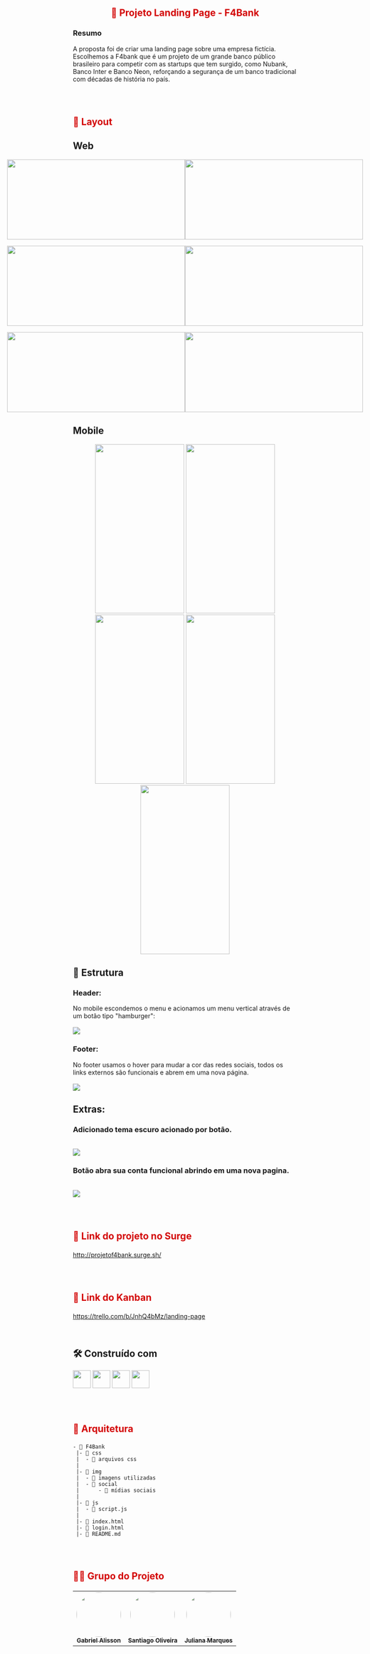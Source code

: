 <h2 align="center">
    <br>
    <p align="center" style="color: #D30404; font-weight: bold;">🚀 Projeto Landing Page - F4Bank
<p>
</h2>

<h3>Resumo </h3>

A proposta foi de criar uma landing page sobre uma empresa fictícia. Escolhemos a F4bank que é um projeto de um grande banco público brasileiro para competir com as startups que tem surgido, como Nubank, Banco Inter e Banco Neon, reforçando a segurança de um banco tradicional com décadas de história no país. 
 
<h2>
    <br>
    <p style="color: #D30404; font-weight: bold;">🎨 Layout</p>
</h2>

## Web

<p align="center" style="display: flex; align-items: flex-start; justify-content: center;">
     <img src="./img/desk01.png" width="400px" height="180px">
     <img src="./img/desk02.png" width="400px" height="180px">
<p align="center" style="display: flex; align-items: flex-start; justify-content: center;">
     <img src="./img/desk03.png" width="400px" height="180px">
     <img src="/img/desk04.png" width="400px" height="180px">
<p align="center" style="display: flex; align-items: flex-start; justify-content: center;">
     <img src="/img/desk05.png" width="400px" height="180px">
     <img src="/img/login.png" width="400px" height="180px">

## Mobile

<p align="center">
     <img src="./img/mobile01.png" width="200px" height="380px">
     <img src="./img/mobile02.png" width="200px" height="380px">
     <img src="./img/mobile03.png" width="200px" height="380px">
     <img src="./img/mobile004.png" width="200px" height="380px">
     <img src="./img/login_mobile.png" width="200px" height="380px">

</p>
</p>

## 🔧 Estrutura 

### Header:
No mobile escondemos o menu e acionamos um menu vertical através de um botão tipo "hamburger":
<br>
<br>
<img src="./img/gif-hamburguer.gif" >

### Footer:
No footer usamos o hover para mudar a cor das redes sociais, todos os links externos são funcionais e abrem em uma nova página.
<br>
<br>
<img src="./img/gif_footer.gif" >

## Extras: 

<h3>Adicionado tema escuro acionado por botão.</h3>
<br>
<img src="./img/ezgif-5-fe287566ef.gif">
<h3>Botão abra sua conta funcional abrindo em uma nova pagina.</h3>
<br>
<img src="./img/gif_login.gif">

<h2>
    <br>
    <p style="color: #D30404; font-weight: bold;">🔗 Link do projeto no Surge</p>
</h2>

 http://projetof4bank.surge.sh/


<h2>
    <br>
    <p style="color: #D30404; font-weight: bold;">🔗 Link do Kanban</p>
</h2>

https://trello.com/b/JnhQ4bMz/landing-page

<br>

## 🛠️ Construído com

<p>
<img witdh="40px" height="40px" src="https://user-images.githubusercontent.com/98292838/163856484-18282144-9061-42ee-9691-66c6454b362f.png">
<!-- git -->
<img witdh="40px" height="40px" src="https://user-images.githubusercontent.com/98292838/163856370-844eb1b7-11f6-48cd-abec-21c1da4b38b4.png">
<!-- html -->
<img witdh="40px" height="40px" src="https://user-images.githubusercontent.com/98292838/163856535-00dbc8fe-e415-4fa3-8d81-50975fb8839c.png">
<!-- css -->
<img witdh="40px" height="40px" src="https://user-images.githubusercontent.com/98292838/163856432-c20873d2-9b31-412e-92e9-a1f6c609b40c.png">
<!-- javascript -->
</p>


<h2>
    <br>
    <p style="color: #D30404; font-weight: bold;">📁 Arquitetura</p>
</h2>

```
- 📁 F4Bank
 |- 📁 css
 |  - 📑 arquivos css
 |  
 |- 📁 img
 |  - 📑 imagens utilizadas
 |  - 📁 social
 |      - 📑 mídias sociais
 |      
 |- 📁 js
 |  - 📑 script.js
 |
 |- 📑 index.html
 |- 📑 login.html
 |- 📑 README.md
```
<h2>
    <br>
    <p style="color: #D30404; font-weight: bold;">👨‍💻 Grupo do Projeto</p>
</h2>

<table>
  <tr>
    <td align="center"><a href="https://github.com/gans92"><img style="border-radius: 50%;" src="https://unavatar.io/github/gans92" width="100px;" alt=""/><br /><sub><b>Gabriel Alisson</b></sub></a><br /></td>    
    <td align="center"><a href="https://github.com/SantiagoOliveira22"><img style="border-radius: 50%;" src="https://unavatar.io/github/SantiagoOliveira22" width="100px;" alt=""/><br /><sub><b>Santiago Oliveira</b></sub></a><br /></td> 
      <td align="center"><a href="https://github.com/ju-marques"><img style="border-radius: 50%;" src="https://unavatar.io/github/ju-marques" width="100px;" alt=""/><br /><sub><b>Juliana Marques</b></sub></a><br /></td> 
  </tr>
</table>

<br>
